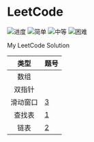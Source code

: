 # LeetCode

![进度](https://img.shields.io/badge/进度-55/1031-337ab7.svg?logo=leetcode&style=flat)  ![简单](https://img.shields.io/badge/简单-25-5cb85c.svg?style=flat)  ![中等](https://img.shields.io/badge/中等-24-f0ad4e.svg?style=flat)  ![困难](https://img.shields.io/badge/困难-6-d9534f.svg?style=flat)

My LeetCode Solution

| 类型 | 题号 |
| :--: | :-- |
| 数组 |  |
| 双指针 |  |
| 滑动窗口 | [3](./0003-Longest_Substring_Without_Repeating_Characters) |
| 查找表 | [1](./0001-Two_Sum)|
| 链表 | [2](./0002-Add_Two_Numbers) |